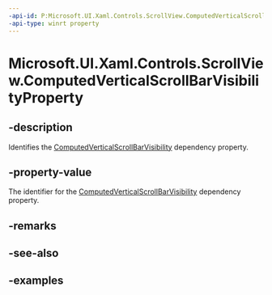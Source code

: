 ```yaml
---
-api-id: P:Microsoft.UI.Xaml.Controls.ScrollView.ComputedVerticalScrollBarVisibilityProperty
-api-type: winrt property
---
```


# Microsoft.UI.Xaml.Controls.ScrollView.ComputedVerticalScrollBarVisibilityProperty

<!--
public static Windows.UI.Xaml.DependencyProperty ComputedVerticalScrollBarVisibilityProperty { get; }
-->


## -description

Identifies the [ComputedVerticalScrollBarVisibility](scrollview_computedverticalscrollbarvisibility.md) dependency property.

## -property-value

The identifier for the [ComputedVerticalScrollBarVisibility](scrollview_computedverticalscrollbarvisibility.md) dependency property.

## -remarks

## -see-also

## -examples


